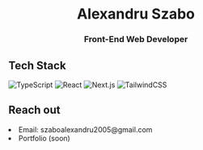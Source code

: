 
<h1 align="center">Alexandru Szabo</h1>
<h3 align="center">Front-End Web Developer</h3>

## Tech Stack
![TypeScript](https://shields.io/badge/TypeScript-3178C6?logo=TypeScript&logoColor=FFF&style=flat-square)
![React](https://img.shields.io/badge/React-20232A?style=flat&logo=react&logoColor=61DAFB)
![Next.js](https://img.shields.io/badge/Next.js-black?style=flat&logo=nextdotjs)
![TailwindCSS](https://img.shields.io/badge/TailwindCSS-06B6D4?style=flat&logo=tailwindcss&logoColor=white)

## Reach out
 <li> Email: szaboalexandru2005@gmail.com</li>
 <li> Portfolio (soon)</li>
